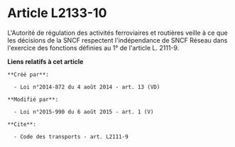 # Article L2133-10

L'Autorité de régulation des activités ferroviaires et routières veille à ce que les décisions de la SNCF respectent
l'indépendance de SNCF Réseau dans l'exercice des fonctions définies au 1° de l'article L. 2111-9.

**Liens relatifs à cet article**

	**Créé par**:

	  - Loi n°2014-872 du 4 août 2014 - art. 13 (VD)

	**Modifié par**:

	  - Loi n°2015-990 du 6 août 2015 - art. 1 (V)

	**Cite**:

	  - Code des transports - art. L2111-9
